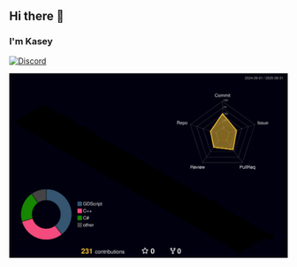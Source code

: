 ## Hi there 👋
### I'm Kasey

[![Discord](https://img.shields.io/badge/Discord-5865F2?style=for-the-badge&logo=discord&logoColor=white)](https://discord.com/users/nimf0374)


![](./profile-3d-contrib/profile-night-rainbow.svg)
